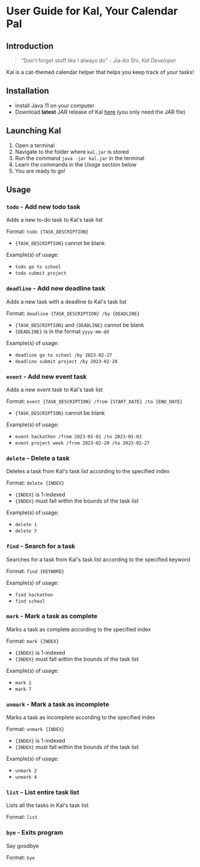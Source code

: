 # User Guide for Kal, Your Calendar Pal
## Introduction
>"Don't forget stuff like I always do" - Jia-Ao Shi, _Kal Developer_

Kal is a cat-themed calendar helper that helps you keep track of your tasks!

## Installation
- Install Java 11 on your computer
- Download **latest** JAR release of Kal [here](https://github.com/ShiJiaAo/ip/releases) (you only need the JAR file)

## Launching Kal
1. Open a terminal
2. Navigate to the folder where `kal.jar` is stored
3. Run the command `java -jar kal.jar` in the terminal
4. Learn the commands in the *Usage* section below
5. You are ready to go!

## Usage

### `todo` - Add new todo task

Adds a new to-do task to Kal's task list

Format: `todo {TASK_DESCRIPTION}`
- `{TASK_DESCRIPTION}` cannot be blank

Example(s) of usage:
- `todo go to school`
- `todo submit project`

### `deadline` - Add new deadline task

Adds a new task with a deadline to Kal's task list

Format: `deadline {TASK_DESCRIPTION} /by {DEADLINE}`
- `{TASK_DESCRIPTION}` and `{DEADLINE}` cannot be blank
- `{DEADLINE}` is in the format `yyyy-mm-dd`

Example(s) of usage:
- `deadline go to school /by 2023-02-27`
- `deadline submit project /by 2023-02-20`

### `event` - Add new event task

Adds a new event task to Kal's task list

Format: `event {TASK_DESCRIPTION} /from {START_DATE} /to {END_DATE}`
- `{TASK_DESCRIPTION}` cannot be blank

Example(s) of usage:
- `event hackathon /from 2023-01-01 /to 2023-01-03`
- `event project week /from 2023-02-20 /to 2023-02-27`

### `delete` - Delete a task

Deletes a task from Kal's task list according to the specified index

Format: `delete {INDEX}`
- `{INDEX}` is 1-indexed
- `{INDEX}` must fall within the bounds of the task list

Example(s) of usage:
- `delete 1`
- `delete 7`

### `find` - Search for a task

Searches for a task from Kal's task list according to the specified keyword

Format: `find {KEYWORD}`

Example(s) of usage:
- `find hackathon`
- `find school`

### `mark` - Mark a task as complete

Marks a task as complete according to the specified index

Format: `mark {INDEX}`
- `{INDEX}` is 1-indexed
- `{INDEX}` must fall within the bounds of the task list

Example(s) of usage:
- `mark 1`
- `mark 7`


### `unmark` - Mark a task as incomplete

Marks a task as incomplete according to the specified index

Format: `unmark {INDEX}`
- `{INDEX}` is 1-indexed
- `{INDEX}` must fall within the bounds of the task list

Example(s) of usage:
- `unmark 2`
- `unmark 4`


### `list` - List entire task list

Lists all the tasks in Kal's task list

Format: `list`

### `bye` - Exits program

Say goodbye

Format: `bye`

